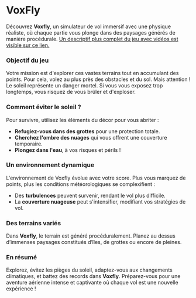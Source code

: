 # **VoxFly**

Découvrez **Voxfly**, un simulateur de vol immersif avec une physique réaliste, où chaque partie vous plonge dans des paysages générés de manière procédurale.
[Un descriptif plus complet du jeu avec vidéos est visible sur ce lien.]([https://link-url-here.org](https://alexfoulon.notion.site/IG4-VoxFly-8a6d7989ea254f948f255373f2ea3264?pvs=4))
### **Objectif du jeu**

Votre mission est d'explorer ces vastes terrains tout en accumulant des points. Pour cela, volez au plus près des obstacles et du sol. Mais attention ! Le soleil représente un danger mortel. Si vous vous exposez trop longtemps, vous risquez de vous brûler et d'exploser.

### **Comment éviter le soleil ?**

Pour survivre, utilisez les éléments du décor pour vous abriter :

- **Refugiez-vous dans des grottes** pour une protection totale.
- **Cherchez l'ombre des nuages** qui vous offrent une couverture temporaire.
- **Plongez dans l'eau**, à vos risques et périls !

### **Un environnement dynamique**

L'environnement de Voxfly évolue avec votre score. Plus vous marquez de points, plus les conditions météorologiques se complexifient :

- Des **turbulences** peuvent survenir, rendant le vol plus difficile.
- La **couverture nuageuse** peut s'intensifier, modifiant vos stratégies de vol.

### Des terrains variés

Dans **Voxfly**, le terrain est généré procéduralement. Planez au dessus d’immenses paysages constitués d’îles, de grottes ou encore de pleines.

### **En résumé**

Explorez, évitez les pièges du soleil, adaptez-vous aux changements climatiques, et battez des records dans **Voxfly**. Préparez-vous pour une aventure aérienne intense et captivante où chaque vol est une nouvelle expérience !
